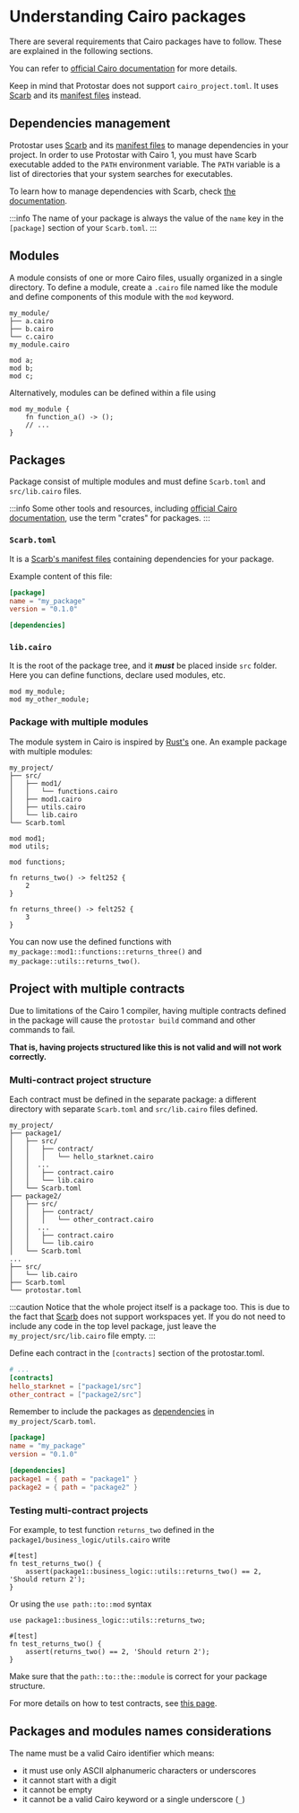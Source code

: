# Understanding Cairo packages

There are several requirements that Cairo packages have to follow. These are explained in the following sections.

You can refer to [official Cairo documentation](https://github.com/starkware-libs/cairo/tree/main/docs/reference) for
more details. 

Keep in mind that Protostar does not support `cairo_project.toml`. 
It uses [Scarb](https://docs.swmansion.com/scarb) and its [manifest files](https://docs.swmansion.com/scarb/docs/reference/manifest) instead.

## Dependencies management

Protostar uses [Scarb](https://docs.swmansion.com/scarb) and its [manifest files](https://docs.swmansion.com/scarb/docs/reference/manifest) to manage dependencies in your project.
In order to use Protostar with Cairo 1, you must have Scarb executable added to the `PATH` environment variable. 
The `PATH` variable is a list of directories that your system searches for executables.

To learn how to manage dependencies with Scarb, check [the documentation](https://docs.swmansion.com/scarb/docs/reference/specifying-dependencies).

:::info 
The name of your package is always the value
of the `name` key in the `[package]` section of your `Scarb.toml`. 
:::

## Modules

A module consists of one or more Cairo files, usually organized in a single directory. To define a module, create
a `.cairo` file named like the module and define components of this module with the `mod` keyword.

```
my_module/
├── a.cairo
├── b.cairo
└── c.cairo
my_module.cairo
```

```cairo title="my_module.cairo"
mod a;
mod b;
mod c;
```

Alternatively, modules can be defined within a file using

```cairo title="my_module.cairo"
mod my_module {
    fn function_a() -> ();
    // ...
}
```

## Packages

Package consist of multiple modules and must define `Scarb.toml` and `src/lib.cairo` files.

:::info
Some other tools and resources,
including [official Cairo documentation](https://github.com/starkware-libs/cairo/tree/main/docs/reference), use the
term "crates" for packages.
:::

### `Scarb.toml`

It is a [Scarb's manifest files](https://docs.swmansion.com/scarb/docs/reference/manifest) 
containing dependencies for your package.

Example content of this file:

```toml title="Scarb.toml"
[package]
name = "my_package"
version = "0.1.0"

[dependencies]
```

### `lib.cairo`

It is the root of the package tree, and it ***must*** be placed inside `src` folder. 
Here you can define functions, declare used modules, etc.

```cairo title="lib.cairo"
mod my_module;
mod my_other_module;
```

### Package with multiple modules

The module system in Cairo is inspired by 
[Rust's](https://doc.rust-lang.org/rust-by-example/mod/split.html) one. 
An example package with multiple modules:

```
my_project/
├── src/
│   ├── mod1/
│   │   └── functions.cairo
│   ├── mod1.cairo
│   ├── utils.cairo
│   └── lib.cairo
└── Scarb.toml
```

```cairo title="lib.cairo"
mod mod1;
mod utils;
```

```cairo title="mod1.cairo"
mod functions;
```

```cairo title="utils.cairo"
fn returns_two() -> felt252 {
    2
}
```

```cairo title="mod1/functions.cairo"
fn returns_three() -> felt252 {
    3
}
```

You can now use the defined functions with
`my_package::mod1::functions::returns_three()` and `my_package::utils::returns_two()`.

## Project with multiple contracts

Due to limitations of the Cairo 1 compiler, having multiple contracts defined in the package will cause
the `protostar build` command and other commands to fail.

**That is, having projects structured like this is not valid and will not work correctly.**

### Multi-contract project structure

Each contract must be defined in the separate package: a different directory with separate `Scarb.toml`
and `src/lib.cairo` files defined.

```
my_project/
├── package1/
│   ├── src/
│   │   ├── contract/
│   │   │   └── hello_starknet.cairo
│   │  ...
│   │   ├── contract.cairo
│   │   └── lib.cairo
│   └── Scarb.toml
├── package2/
│   ├── src/
│   │   ├── contract/
│   │   │   └── other_contract.cairo
│   │  ...
│   │   ├── contract.cairo
│   │   └── lib.cairo
│   └── Scarb.toml
...
├── src/
│   └── lib.cairo
├── Scarb.toml
└── protostar.toml
```

:::caution
Notice that the whole project itself is a package too.
This is due to the fact that [Scarb](https://docs.swmansion.com/scarb/)
does not support workspaces yet. If you do not need to include any code 
in the top level package, just leave the `my_project/src/lib.cairo` file empty.
:::

Define each contract in the `[contracts]` section of the protostar.toml.
```toml title="protostar.toml"
# ...
[contracts]
hello_starknet = ["package1/src"]
other_contract = ["package2/src"]
```

Remember to include the packages as [dependencies](https://docs.swmansion.com/scarb/docs/reference/specifying-dependencies) in `my_project/Scarb.toml`.
```toml title="my_project/Scarb.toml"
[package]
name = "my_package"
version = "0.1.0"

[dependencies]
package1 = { path = "package1" }
package2 = { path = "package2" }
```

### Testing multi-contract projects

For example, to test function `returns_two` defined in the `package1/business_logic/utils.cairo` write

```cairo title="my_project/test_package1.cairo"
#[test]
fn test_returns_two() {
    assert(package1::business_logic::utils::returns_two() == 2, 'Should return 2');
}
```

Or using the `use path::to::mod` syntax

```cairo title="my_project/test_package2.cairo"
use package1::business_logic::utils::returns_two;

#[test]
fn test_returns_two() {
    assert(returns_two() == 2, 'Should return 2');
}
```

Make sure that the `path::to::the::module` is correct for your package structure.

For more details on how to test contracts, see [this page](./06-testing/README.md).


## Packages and modules names considerations

The name must be a valid Cairo identifier which means:
- it must use only ASCII alphanumeric characters or underscores
- it cannot start with a digit
- it cannot be empty
- it cannot be a valid Cairo keyword or a single underscore (`_`)
